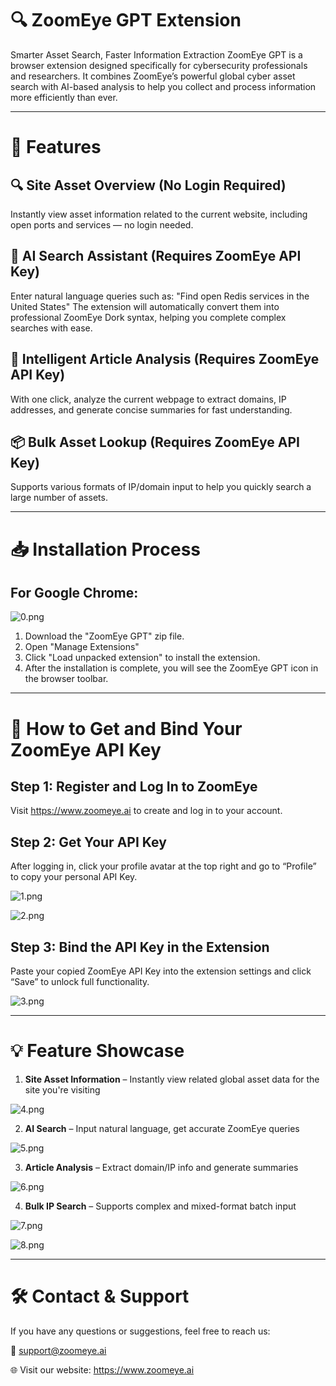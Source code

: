 # 🔍 ZoomEye GPT Extension

Smarter Asset Search, Faster Information Extraction
ZoomEye GPT is a browser extension designed specifically for cybersecurity professionals and researchers. It combines ZoomEye’s powerful global cyber asset search with AI-based analysis to help you collect and process information more efficiently than ever.

---

# 🚀 Features

## 🔍 Site Asset Overview (No Login Required)
Instantly view asset information related to the current website, including open ports and services — no login needed.

## 🧠 AI Search Assistant (Requires ZoomEye API Key)

Enter natural language queries such as: "Find open Redis services in the United States"
The extension will automatically convert them into professional ZoomEye Dork syntax, helping you complete complex searches with ease.

## 📄 Intelligent Article Analysis (Requires ZoomEye API Key)

With one click, analyze the current webpage to extract domains, IP addresses, and generate concise summaries for fast understanding.

## 📦 Bulk Asset Lookup (Requires ZoomEye API Key)

Supports various formats of IP/domain input to help you quickly search a large number of assets.

---

# 📥 Installation Process
## For Google Chrome:
![0.png](https://raw.githubusercontent.com/zoomeye-ai/ZoomEye-GPT/main/images/1.png)

1. Download the "ZoomEye GPT" zip file.
2. Open "Manage Extensions"
3. Click "Load unpacked extension" to install the extension.
4. After the installation is complete, you will see the ZoomEye GPT icon in the browser toolbar. 

---

# 🔑 How to Get and Bind Your ZoomEye API Key

## Step 1: Register and Log In to ZoomEye

Visit https://www.zoomeye.ai  to create and log in to your account.

## Step 2: Get Your API Key

After logging in, click your profile avatar at the top right and go to “Profile” to copy your personal API Key.

![1.png](https://raw.githubusercontent.com/zoomeye-ai/ZoomEye-GPT/main/images/1.png)

![2.png](https://raw.githubusercontent.com/zoomeye-ai/ZoomEye-GPT/main/images/2.png)

## Step 3: Bind the API Key in the Extension

Paste your copied ZoomEye API Key into the extension settings and click “Save” to unlock full functionality.

![3.png](https://raw.githubusercontent.com/zoomeye-ai/ZoomEye-GPT/main/images/3.png)

---

# 💡 Feature Showcase
1. **Site Asset Information** – Instantly view related global asset data for the site you're visiting

![4.png](https://raw.githubusercontent.com/zoomeye-ai/ZoomEye-GPT/main/images/4.png)

2. **AI Search** – Input natural language, get accurate ZoomEye queries

![5.png](https://raw.githubusercontent.com/zoomeye-ai/ZoomEye-GPT/main/images/5.png)

3. **Article Analysis** – Extract domain/IP info and generate summaries

![6.png](https://raw.githubusercontent.com/zoomeye-ai/ZoomEye-GPT/main/images/6.png)

4. **Bulk IP Search** – Supports complex and mixed-format batch input

![7.png](https://raw.githubusercontent.com/zoomeye-ai/ZoomEye-GPT/main/images/7.png)

![8.png](https://raw.githubusercontent.com/zoomeye-ai/ZoomEye-GPT/main/images/8.png)

---

# 🛠️ Contact & Support

If you have any questions or suggestions, feel free to reach us:

📧 [support@zoomeye.ai](mailto:support@zoomeye.ai) 

🌐 Visit our website: https://www.zoomeye.ai 
